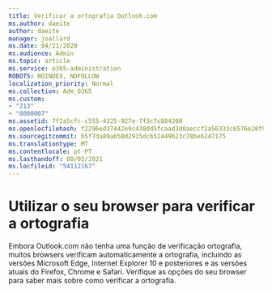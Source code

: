 ```yaml
---
title: Verificar a ortografia Outlook.com
ms.author: daeite
author: daeite
manager: joallard
ms.date: 04/21/2020
ms.audience: Admin
ms.topic: article
ms.service: o365-administration
ROBOTS: NOINDEX, NOFOLLOW
localization_priority: Normal
ms.collection: Adm_O365
ms.custom:
- "213"
- "8000007"
ms.assetid: 7f2a5cfc-c555-4325-927e-7f3c7c884200
ms.openlocfilehash: f2296ed37442e9c438dd5fcaad3d0aeccf2a56333c6576e20f97889be0478858
ms.sourcegitcommit: b5f7da89a650d2915dc652449623c78be6247175
ms.translationtype: MT
ms.contentlocale: pt-PT
ms.lasthandoff: 08/05/2021
ms.locfileid: "54112167"
---
```

# <a name="use-your-browser-to-check-spelling"></a>Utilizar o seu browser para verificar a ortografia

Embora Outlook.com não tenha uma função de verificação ortografia, muitos browsers verificam automaticamente a ortografia, incluindo as versões Microsoft Edge, Internet Explorer 10 e posteriores e as versões atuais do Firefox, Chrome e Safari. Verifique as opções do seu browser para saber mais sobre como verificar a ortografia.